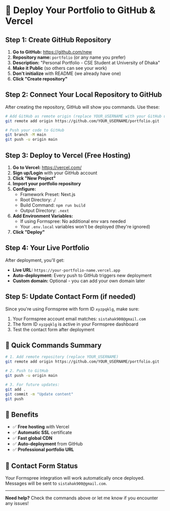 # 🚀 Deploy Your Portfolio to GitHub & Vercel

## Step 1: Create GitHub Repository

1. **Go to GitHub:** https://github.com/new
2. **Repository name:** `portfolio` (or any name you prefer)
3. **Description:** "Personal Portfolio - CSE Student at University of Dhaka"
4. **Make it Public** (so others can see your work)
5. **Don't initialize** with README (we already have one)
6. **Click "Create repository"**

## Step 2: Connect Your Local Repository to GitHub

After creating the repository, GitHub will show you commands. Use these:

```bash
# Add GitHub as remote origin (replace YOUR_USERNAME with your GitHub username)
git remote add origin https://github.com/YOUR_USERNAME/portfolio.git

# Push your code to GitHub
git branch -M main
git push -u origin main
```

## Step 3: Deploy to Vercel (Free Hosting)

1. **Go to Vercel:** https://vercel.com/
2. **Sign up/Login** with your GitHub account
3. **Click "New Project"**
4. **Import your portfolio repository**
5. **Configure:**
   - Framework Preset: Next.js
   - Root Directory: ./
   - Build Command: `npm run build`
   - Output Directory: `.next`
6. **Add Environment Variables:**
   - If using Formspree: No additional env vars needed
   - Your `.env.local` variables won't be deployed (they're ignored)
7. **Click "Deploy"**

## Step 4: Your Live Portfolio

After deployment, you'll get:
- **Live URL:** `https://your-portfolio-name.vercel.app`
- **Auto-deployment:** Every push to GitHub triggers new deployment
- **Custom domain:** Optional - you can add your own domain later

## Step 5: Update Contact Form (if needed)

Since you're using Formspree with form ID `xyzpqklg`, make sure:
1. Your Formspree account email matches: `sistahak900@gmail.com`
2. The form ID `xyzpqklg` is active in your Formspree dashboard
3. Test the contact form after deployment

## 🎯 Quick Commands Summary

```bash
# 1. Add remote repository (replace YOUR_USERNAME)
git remote add origin https://github.com/YOUR_USERNAME/portfolio.git

# 2. Push to GitHub
git push -u origin main

# 3. For future updates:
git add .
git commit -m "Update content"
git push
```

## 🌟 Benefits

- ✅ **Free hosting** with Vercel
- ✅ **Automatic SSL** certificate
- ✅ **Fast global CDN**
- ✅ **Auto-deployment** from GitHub
- ✅ **Professional portfolio URL**

## 📧 Contact Form Status

Your Formspree integration will work automatically once deployed. Messages will be sent to `sistahak900@gmail.com`.

---

**Need help?** Check the commands above or let me know if you encounter any issues!
